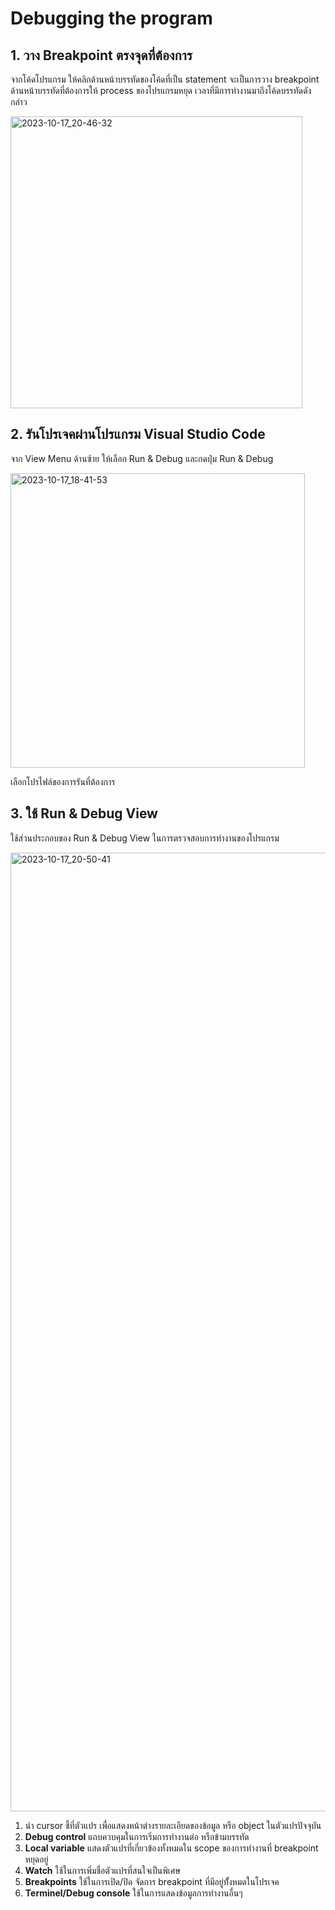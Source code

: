 
# Debugging the program

## 1. วาง Breakpoint ตรงจุดที่ต้องการ

จากโค้ดโปรแกรม ให้คลิกด้านหน้าบรรทัดของโค้ดที่เป็น statement 
จะเป็นการวาง breakpoint ด้านหน้าบรรทัดที่ต้องการให้ process ของโปรแกรมหยุด เวลาที่มีการทำงานมาถึงโค้ดบรรทัดดังกล่าว

<img width="467" alt="2023-10-17_20-46-32" src="https://github.com/teerasej/flutter-handbook/assets/85179/2431b346-fa92-432d-ae2f-bcbd3a3b9154">


## 2. รันโปรเจคผ่านโปรแกรม Visual Studio Code 

จาก View Menu ด้านซ้าย ให้เลือก Run & Debug และกดปุ่ม Run & Debug

<img width="471" alt="2023-10-17_18-41-53" src="https://github.com/teerasej/flutter-handbook/assets/85179/147af289-c64c-4224-aaea-862058c2b6c1">

เลือกโปรไฟล์ของการรันที่ต้องการ

## 3. ใช้ Run & Debug View 

ใช้ส่วนประกอบของ Run & Debug View ในการตรวจสอบการทำงานของโปรแกรม

<img width="1534" alt="2023-10-17_20-50-41" src="https://github.com/teerasej/flutter-handbook/assets/85179/bb488e1c-cdf5-4218-8718-03f7e6c07432">

1. นำ cursor ชี้ที่ตัวแปร เพื่อแสดงหน้าต่างรายละเอียดของข้อมูล หรือ object ในตัวแปรปัจจุบัน
2. **Debug control** แถบควบคุมในการเริ่มการทำงานต่อ หรือข้ามบรรทัด
3. **Local variable** แสดงตัวแปรที่เกี่ยวข้องทั้งหมดใน scope ของการทำงานที่ breakpoint หยุดอยู่
4. **Watch** ใช้ในการเพิ่มชื่อตัวแปรที่สนใจเป็นพิเศษ 
5. **Breakpoints** ใช้ในการเปิด/ปิด จัดการ breakpoint ที่มีอยู่ทั้้งหมดในโปรเจค
6. **Terminel/Debug console** ใช้ในการแสดงข้อมูลการทำงานอื่นๆ 